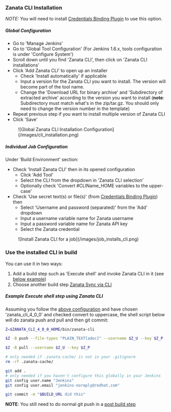 ### Zanata CLI Installation

_NOTE:_ You will need to install [Credentials Binding Plugin](https://wiki.jenkins-ci.org/display/JENKINS/Credentials+Binding+Plugin) to use this option.

##### Global Configuration
- Go to 'Manage Jenkins'
- Go to 'Global Tool Configuration' (For Jenkins 1.6.x, tools configuration is under 'Configure System')
- Scroll down until you find 'Zanata CLI', then click on 'Zanata CLI installations'
- Click 'Add Zanata CLI' to open up an installer
    - Check 'Install automatically' if applicable
    - Input a version for the Zanata CLI you want to install. The version will become part of the tool name.
    - Change the 'Download URL for binary archive' and 'Subdirectory of extracted archive' according to the version you want to install (__note__: Subdirectory must match what's in the zip/tar.gz. You should only need to change the version number in the template)
- Repeat previous step if you want to install multiple version of Zanata CLI
- Click 'Save'
<figure>
![Global Zanata CLI Installation Configuration](/images/cli_installation.png)
</figure>

##### Individual Job Configuration
Under 'Build Environment' section:

- Check 'Install Zanata CLI' then in its opened configuration
    - Click 'Add Tool'
    - Select the CLI from the dropdown in 'Zanata CLI selection'
    - Optionally check 'Convert #CLIName_HOME variables to the upper-case'
- Check 'Use secret text(s) or file(s)' (from [Credentials Binding Plugin](https://wiki.jenkins-ci.org/display/JENKINS/Credentials+Binding+Plugin)) then
    - Select 'Username and password (separated)' from the 'Add' dropdown
    - Input a username variable name for Zanata username
    - Input a password variable name for Zanata API key
    - Select the Zanata credential
<figure>
![Install Zanata CLI for a job](/images/job_installs_cli.png)
</figure>

### Use the installed CLI in build

You can use it in two ways:

1. Add a build step such as 'Execute shell' and invoke Zanata CLI in it (see [below example](/configuration/build-step/install-cli/#example-execute-shell-step-using-zanata-cli))
2. Choose another build step [Zanata Sync via CLI](/configuration/zanata-sync-via-cli/)

##### Example Execute shell step using Zanata CLI
Assuming you follow the [above configuration](/images/job_installs_cli.png) and 
have chosen 'zanata_cli_4_0_0' and checked convert to uppercase,
the shell script below will do zanata push and pull and then git 
commit:
```bash
Z=$ZANATA_CLI_4_0_0_HOME/bin/zanata-cli

$Z -B push --file-types "PLAIN_TEXT[adoc]" --username $Z_U --key $Z_P

$Z -B pull --username $Z_U --key $Z_P

# only needed if .zanata-cache/ is not in your .gitignore
rm -rf .zanata-cache/

git add .
# only needed if you haven't configure this globally in your Jenkins
git config user.name "Jenkins"
git config user.email "jenkins-noreply@redhat.com"

git commit -m "$BUILD_URL did this"

```

__NOTE__: You still need to do normal git push in a [post build step](/configuration/post-build/)